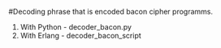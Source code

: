 #Decoding phrase that is encoded  bacon cipher programms.

1. With Python - decoder_bacon.py
2. With Erlang - decoder_bacon_script

